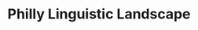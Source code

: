 ---
title: "Philly Linguistic Landscape"
layout: article
author: 
image_teaser: reading.jpg
storymap_id: be5845ad3c69d8b700c80fb09e630ad6
storymap_title: philadelphia-linguistic-landscape
---